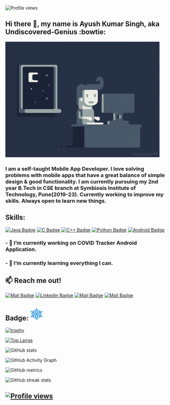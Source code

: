 ![Profile views](https://gpvc.arturio.dev/undiscovered-genius)  

## Hi there 👋, my name is Ayush Kumar Singh, aka Undiscovered-Genius :bowtie:
<img src='res\night.gif' class="center">

### I am a self-taught Mobile App Developer. I love solving problems with mobile apps that have a great balance of simple design & good functionality. I am currently pursuing my 2nd year B.Tech in CSE branch at Symbiosis Institute of Technology, Pune(2019-23). Currently working to improve my skills. Always open to learn new things.

## Skills: 
[![Java Badge](https://img.shields.io/badge/-Java-61DBFB?style=for-the-badge&labelColor=black&logo=java&logoColor=61DBFB)](#)    [![C Badge](https://img.shields.io/badge/-C-F0DB4F?style=for-the-badge&labelColor=black&logo=c&logoColor=F0DB4F)](#)    [![C++ Badge](https://img.shields.io/badge/-C++-e535ab?style=for-the-badge&labelColor=black&logo=c%2B%2B&logoColor=e535ab)](#)    [![Python Badge](https://img.shields.io/badge/Python-FFD43B?style=for-the-badge&logo=python&logoColor=darkgreen)](#)    [![Android Badge](https://img.shields.io/badge/-Android-3C873A?style=for-the-badge&labelColor=black&logo=android&logoColor=3C873A)](#)
<br>

### - 🔭 I’m currently working on COVID Tracker Android Application. 
### - 🌱 I’m currently learning everything I can. 


## :mailbox: Reach me out!

[![Mail Badge](https://img.shields.io/badge/-undiscovered_genius-darkgreen?style=flat&labelColor=darkgreen&logo=github&logoColor=white)](https://github.com/undiscovered-genius)  [![Linkedin Badge](https://img.shields.io/badge/-Ayush-0e76a8?style=flat&labelColor=0e76a8&logo=linkedin&logoColor=white)](https://www.linkedin.com/in/-ayush-kumar-singh/) [![Mail Badge](https://img.shields.io/badge/-@undiscovered__genius_-e84393?style=flat&labelColor=e84393&logo=instagram&logoColor=white)](https://www.instagram.com/undiscovered__genius_/) [![Mail Badge](https://img.shields.io/badge/-ayushksingh7-c0392b?style=flat&labelColor=c0392b&logo=gmail&logoColor=white)](mailto:ayushksingh7@gmail.com)
<br>

## Badge: <a href='https://archiveprogram.github.com/'><img src='https://raw.githubusercontent.com/acervenky/animated-github-badges/master/assets/acbadge.gif' width='40' height='40'></a> 

[![trophy](https://github-profile-trophy.vercel.app/?username=undiscovered-genius)](https://github.com/ryo-ma/github-profile-trophy)

[![Top Langs](https://github-readme-stats.vercel.app/api/top-langs/?username=undiscovered-genius&theme=blue-green)](https://github.com/anuraghazra/github-readme-stats)

![GitHub stats](https://github-readme-stats.vercel.app/api?username=undiscovered-genius&show_icons=true&theme=blue-green)  

![GitHub Activity Graph](https://activity-graph.herokuapp.com/graph?username=undiscovered-genius)  

![GitHub metrics](https://metrics.lecoq.io/undiscovered-genius)  

![GitHub streak stats](https://github-readme-streak-stats.herokuapp.com/?user=undiscovered-genius&theme=blue-green)  

## [![Profile views](https://visitor-badge.glitch.me/badge?page_id=undiscovered-genius.undiscovered-genius)](https://github.com/undiscovered-genius)


